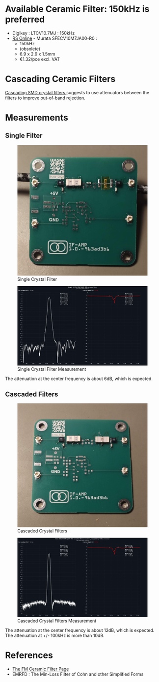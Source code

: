 # Available Ceramic Filter: 150kHz is preferred
* Digikey : LTCV10.7MJ : 150kHz
* [RS Online](https://benl.rs-online.com/web/p/signal-filters/1062890) - Murata SFECV10M7JA00-R0 : 
  * 150kHz 
  * (obsolete)
  * 6.9 x 2.9 x 1.5mm
  * €1.32/pce excl. VAT

# Cascading Ceramic Filters
[Cascading SMD crystal filters ](https://www.reddit.com/r/rfelectronics/comments/npypxy/cascading_smd_crystal_filters/) suggests to use attenuators between the filters to improve out-of-band rejection.

# Measurements
## Single Filter
<figure>
    <img src="./documentation/IMG_20251030_190719_735.jpg" alt="Single Crystal Filter" width="600"/>
    <figcaption>Single Crystal Filter</figcaption>
</figure>
<figure>
    <img src="./documentation/nanovna-h4_2025-10-30_19-05-32.png" alt="Single Crystal Filter Measurement" width="600"/>
    <figcaption>Single Crystal Filter Measurement</figcaption>
</figure>
The attenuation at the center frequency is about 6dB, which is expected.

## Cascaded Filters
<figure>
    <img src="./documentation/IMG_20251030_193347_971.jpg" alt="Cascaded Crystal Filters" width="600"/>
    <figcaption>Cascaded Crystal Filters</figcaption>
</figure>
<figure>
    <img src="./documentation/nanovna-h4_2025-10-30_19-25-09.png" alt="Cascaded Crystal Filters Measurement" width="600"/>
    <figcaption>Cascaded Crystal Filters Measurement</figcaption>
</figure>

The attenuation at the center frequency is about 12dB, which is expected.  The attenuation at +/- 100kHz is more than 10dB.

# References
* [The FM Ceramic Filter Page](https://www.earmark.net/gesr/cf.htm)
* EMRFD : The Min-Loss Filter of Cohn and other Simplified Forms